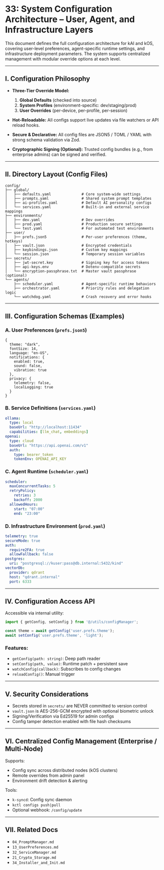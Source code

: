 # 33: System Configuration Architecture – User, Agent, and Infrastructure Layers

This document defines the full configuration architecture for kAI and kOS, covering user-level preferences, agent-specific runtime settings, and infrastructure deployment parameters. The system supports centralized management with modular override options at each level.

---

## I. Configuration Philosophy

- **Three-Tier Override Model:**

  1. **Global Defaults** (checked into source)
  2. **System Profiles** (environment-specific: dev/staging/prod)
  3. **User Overrides** (per-device, per-profile, per-session)

- **Hot-Reloadable:** All configs support live updates via file watchers or API reload hooks.

- **Secure & Declarative:** All config files are JSON5 / TOML / YAML with strong schema validation via Zod.

- **Cryptographic Signing (Optional):** Trusted config bundles (e.g., from enterprise admins) can be signed and verified.

---

## II. Directory Layout (Config Files)

```text
config/
├── global/
│   ├── defaults.yaml              # Core system-wide settings
│   ├── prompts.yaml               # Shared system prompt templates
│   ├── ai-profiles.yaml           # Default AI personality configs
│   └── services.yaml              # Built-in and external service mappings
├── environments/
│   ├── dev.yaml                   # Dev overrides
│   ├── prod.yaml                  # Production secure settings
│   └── test.yaml                  # For automated test environments
├── user/
│   ├── prefs.json5                # Per-user preferences (theme, hotkeys)
│   ├── vault.json                 # Encrypted credentials
│   ├── keybindings.json           # Custom key mappings
│   └── session.json               # Temporary session variables
├── secrets/
│   ├── jwt-secret.key             # Signing key for access tokens
│   ├── api-keys.env               # Dotenv-compatible secrets
│   └── encryption-passphrase.txt  # Master vault passphrase (optional)
└── agents/
    ├── scheduler.yaml             # Agent-specific runtime behaviors
    ├── orchestrator.yaml          # Priority rules and delegation logic
    └── watchdog.yaml              # Crash recovery and error hooks
```

---

## III. Configuration Schemas (Examples)

### A. User Preferences (`prefs.json5`)

```json5
{
  theme: "dark",
  fontSize: 14,
  language: "en-US",
  notifications: {
    enabled: true,
    sound: false,
    vibration: true
  },
  privacy: {
    telemetry: false,
    localLogging: true
  }
}
```

### B. Service Definitions (`services.yaml`)

```yaml
ollama:
  type: local
  baseUrl: "http://localhost:11434"
  capabilities: [llm_chat, embeddings]
openai:
  type: cloud
  baseUrl: "https://api.openai.com/v1"
  auth:
    type: bearer_token
    tokenEnv: OPENAI_API_KEY
```

### C. Agent Runtime (`scheduler.yaml`)

```yaml
scheduler:
  maxConcurrentTasks: 5
  retryPolicy:
    retries: 3
    backoff: 2000
  allowedHours:
    start: "07:00"
    end: "23:00"
```

### D. Infrastructure Environment (`prod.yaml`)

```yaml
telemetry: true
secureMode: true
auth:
  require2FA: true
  allowFallback: false
postgres:
  uri: "postgresql://kuser:pass@db.internal:5432/kind"
vectorDb:
  provider: qdrant
  host: "qdrant.internal"
  port: 6333
```

---

## IV. Configuration Access API

Accessible via internal utility:

```ts
import { getConfig, setConfig } from '@/utils/configManager';

const theme = await getConfig('user.prefs.theme');
await setConfig('user.prefs.theme', 'light');
```

### Features:

- `getConfig(path: string)`: Deep path reader
- `setConfig(path, value)`: Runtime patch + persistent save
- `watchConfig(callback)`: Subscribes to config changes
- `reloadConfig()`: Manual trigger

---

## V. Security Considerations

- Secrets stored in `secrets/` are NEVER committed to version control
- `vault.json` is AES-256-GCM encrypted with optional biometric unlock
- Signing/Verification via Ed25519 for admin configs
- Config tamper detection enabled with file hash checksums

---

## VI. Centralized Config Management (Enterprise / Multi-Node)

Supports:

- Config sync across distributed nodes (kOS clusters)
- Remote overrides from admin panel
- Environment drift detection & alerting

Tools:

- `k-syncd`: Config sync daemon
- `kctl configs push|pull`
- Optional webhook: `/config/update`

---

## VII. Related Docs

- `04_PromptManager.md`
- `13_UserPreferences.md`
- `32_ServiceManager.md`
- `21_Crypto_Storage.md`
- `34_Installer_and_Init.md`

